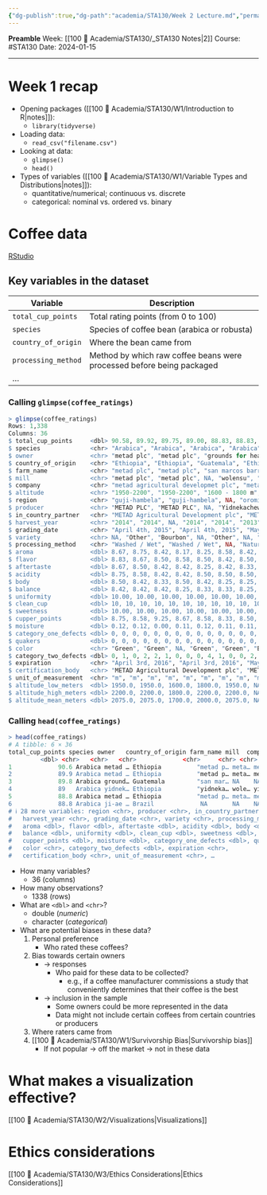 ```yaml
---
{"dg-publish":true,"dg-path":"academia/STA130/Week 2 Lecture.md","permalink":"/academia/sta-130/week-2-lecture/","created":"2024-01-15T22:38:37.596-05:00","updated":"2024-01-17T12:41:04.623-05:00"}
---
```


**Preamble**
Week: [[100 📒 Academia/STA130/_STA130 Notes\|2]]
Course: #STA130
Date: 2024-01-15

---
# Week 1 recap

- Opening packages ([[100 📒 Academia/STA130/W1/Introduction to R\|notes]]):
	- `library(tidyverse)`
- Loading data:
	- `read_csv("filename.csv")`
- Looking at data:
	- `glimpse()`
	- `head()`
- Types of variables ([[100 📒 Academia/STA130/W1/Variable Types and Distributions\|notes]]):
	- quantitative/numerical; continuous vs. discrete
	- categorical: nominal vs. ordered vs. binary

# Coffee data

[RStudio](https://r.datatools.utoronto.ca/user/rach.deng@mail.utoronto.ca/rstudio/)

## Key variables in the dataset

| Variable | Description |
| ---- | ---- |
| `total_cup_points` | Total rating points (from 0 to 100) |
| `species` | Species of coffee bean (arabica or robusta) |
| `country_of_origin` | Where the bean came from |
| `processing_method` | Method by which raw coffee beans were processed before being packaged |
| … ||

### Calling `glimpse(coffee_ratings)`

```r
> glimpse(coffee_ratings)
Rows: 1,338
Columns: 36
$ total_cup_points     <dbl> 90.58, 89.92, 89.75, 89.00, 88.83, 88.83, 88.75…
$ species              <chr> "Arabica", "Arabica", "Arabica", "Arabica", "Ar…
$ owner                <chr> "metad plc", "metad plc", "grounds for health a…
$ country_of_origin    <chr> "Ethiopia", "Ethiopia", "Guatemala", "Ethiopia"…
$ farm_name            <chr> "metad plc", "metad plc", "san marcos barrancas…
$ mill                 <chr> "metad plc", "metad plc", NA, "wolensu", "metad…
$ company              <chr> "metad agricultural developmet plc", "metad agr…
$ altitude             <chr> "1950-2200", "1950-2200", "1600 - 1800 m", "180…
$ region               <chr> "guji-hambela", "guji-hambela", NA, "oromia", "…
$ producer             <chr> "METAD PLC", "METAD PLC", NA, "Yidnekachew Dabe…
$ in_country_partner   <chr> "METAD Agricultural Development plc", "METAD Ag…
$ harvest_year         <chr> "2014", "2014", NA, "2014", "2014", "2013", "20…
$ grading_date         <chr> "April 4th, 2015", "April 4th, 2015", "May 31st…
$ variety              <chr> NA, "Other", "Bourbon", NA, "Other", NA, "Other…
$ processing_method    <chr> "Washed / Wet", "Washed / Wet", NA, "Natural / …
$ aroma                <dbl> 8.67, 8.75, 8.42, 8.17, 8.25, 8.58, 8.42, 8.25,…
$ flavor               <dbl> 8.83, 8.67, 8.50, 8.58, 8.50, 8.42, 8.50, 8.33,…
$ aftertaste           <dbl> 8.67, 8.50, 8.42, 8.42, 8.25, 8.42, 8.33, 8.50,…
$ acidity              <dbl> 8.75, 8.58, 8.42, 8.42, 8.50, 8.50, 8.50, 8.42,…
$ body                 <dbl> 8.50, 8.42, 8.33, 8.50, 8.42, 8.25, 8.25, 8.33,…
$ balance              <dbl> 8.42, 8.42, 8.42, 8.25, 8.33, 8.33, 8.25, 8.50,…
$ uniformity           <dbl> 10.00, 10.00, 10.00, 10.00, 10.00, 10.00, 10.00…
$ clean_cup            <dbl> 10, 10, 10, 10, 10, 10, 10, 10, 10, 10, 10, 10,…
$ sweetness            <dbl> 10.00, 10.00, 10.00, 10.00, 10.00, 10.00, 10.00…
$ cupper_points        <dbl> 8.75, 8.58, 9.25, 8.67, 8.58, 8.33, 8.50, 9.00,…
$ moisture             <dbl> 0.12, 0.12, 0.00, 0.11, 0.12, 0.11, 0.11, 0.03,…
$ category_one_defects <dbl> 0, 0, 0, 0, 0, 0, 0, 0, 0, 0, 0, 0, 0, 0, 0, 0,…
$ quakers              <dbl> 0, 0, 0, 0, 0, 0, 0, 0, 0, 0, 0, 0, 0, 0, 0, 0,…
$ color                <chr> "Green", "Green", NA, "Green", "Green", "Bluish…
$ category_two_defects <dbl> 0, 1, 0, 2, 2, 1, 0, 0, 0, 4, 1, 0, 0, 2, 2, 0,…
$ expiration           <chr> "April 3rd, 2016", "April 3rd, 2016", "May 31st…
$ certification_body   <chr> "METAD Agricultural Development plc", "METAD Ag…
$ unit_of_measurement  <chr> "m", "m", "m", "m", "m", "m", "m", "m", "m", "m…
$ altitude_low_meters  <dbl> 1950.0, 1950.0, 1600.0, 1800.0, 1950.0, NA, NA,…
$ altitude_high_meters <dbl> 2200.0, 2200.0, 1800.0, 2200.0, 2200.0, NA, NA,…
$ altitude_mean_meters <dbl> 2075.0, 2075.0, 1700.0, 2000.0, 2075.0, NA, NA,…
```

### Calling `head(coffee_ratings)`

```r
> head(coffee_ratings)
# A tibble: 6 × 36
total_cup_points species owner   country_of_origin farm_name mill  company altitude
		 <dbl> <chr>   <chr>   <chr>             <chr>     <chr> <chr>   <chr>   
1             90.6 Arabica metad … Ethiopia          "metad p… meta… metad … 1950-22…
2             89.9 Arabica metad … Ethiopia          "metad p… meta… metad … 1950-22…
3             89.8 Arabica ground… Guatemala         "san mar… NA    NA      1600 - …
4             89   Arabica yidnek… Ethiopia          "yidneka… wole… yidnek… 1800-22…
5             88.8 Arabica metad … Ethiopia          "metad p… meta… metad … 1950-22…
6             88.8 Arabica ji-ae … Brazil             NA       NA    NA      NA      
# ℹ 28 more variables: region <chr>, producer <chr>, in_country_partner <chr>,
#   harvest_year <chr>, grading_date <chr>, variety <chr>, processing_method <chr>,
#   aroma <dbl>, flavor <dbl>, aftertaste <dbl>, acidity <dbl>, body <dbl>,
#   balance <dbl>, uniformity <dbl>, clean_cup <dbl>, sweetness <dbl>,
#   cupper_points <dbl>, moisture <dbl>, category_one_defects <dbl>, quakers <dbl>,
#   color <chr>, category_two_defects <dbl>, expiration <chr>,
#   certification_body <chr>, unit_of_measurement <chr>, …
```

- How many variables?
	- 36 (columns)
- How many observations?
	- 1338 (rows)
- What are `<dbl>` and `<chr>`?
	- double (*numeric*)
	- character (*categorical*)
- What are potential biases in these data?
	1. Personal preference
		- Who rated these coffees?
	2. Bias towards certain owners
		- → responses
			- Who paid for these data to be collected?
				- e.g., if a coffee manufacturer commissions a study that conveniently determines that their coffee is the best
		- → inclusion in the sample
			- Some owners could be more represented in the data
			- Data might not include certain coffees from certain countries or producers
	3. Where raters came from
	4. [[100 📒 Academia/STA130/W1/Survivorship Bias\|Survivorship bias]]
		- If not popular → off the market → not in these data

# What makes a visualization effective?

[[100 📒 Academia/STA130/W2/Visualizations\|Visualizations]]

# Ethics considerations

[[100 📒 Academia/STA130/W3/Ethics Considerations\|Ethics Considerations]]
